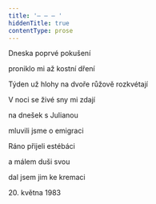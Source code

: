 ```yaml
---
title: '– – – '
hiddenTitle: true
contentType: prose
---
```


Dneska poprvé pokušení

proniklo mi až kostní dření

Týden už hlohy na dvoře růžově rozkvétají

V noci se živé sny mi zdají

na dnešek s Julianou

mluvili jsme o emigraci

Ráno přijeli estébáci

a málem duši svou

dal jsem jim ke kremaci

20\. května 1983
